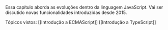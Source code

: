 
Essa capítulo aborda as evoluções dentro da linguagem JavaScript. Vai ser discutido novas funcionalidades introduzidas desde 2015.

Tópicos vistos:
[[Introdução a ECMAScript]]
[[Introdução a TypeScript]]

